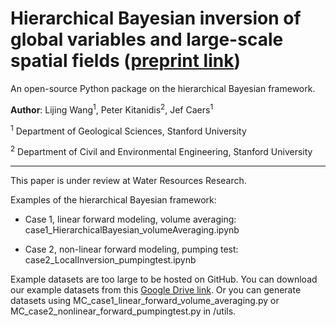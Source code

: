 # Hierarchical Bayesian inversion of global variables and large-scale spatial fields ([preprint link](https://www.essoar.org/doi/10.1002/essoar.10508754.1))

An open-source Python package on the hierarchical Bayesian framework.



**Author**: Lijing Wang<sup>1</sup>, Peter Kitanidis<sup>2</sup>, Jef Caers<sup>1</sup>

<sup>1</sup> Department of Geological Sciences, Stanford University

<sup>2</sup> Department of Civil and Environmental Engineering, Stanford University

--------- 

This paper is under review at Water Resources Research. 

Examples of the hierarchical Bayesian framework:

- Case 1, linear forward modeling, volume averaging: case1_HierarchicalBayesian_volumeAveraging.ipynb

- Case 2, non-linear forward modeling, pumping test: case2_LocalInversion_pumpingtest.ipynb




Example datasets are too large to be hosted on GitHub. You can download our example datasets from this [Google Drive link](https://drive.google.com/drive/folders/15DhGUQN6phI0hMmR3mL_c1OL7db5pmd7?usp=sharing). Or you can generate datasets using MC_case1_linear_forward_volume_averaging.py or MC_case2_nonlinear_forward_pumpingtest.py in /utils. 

